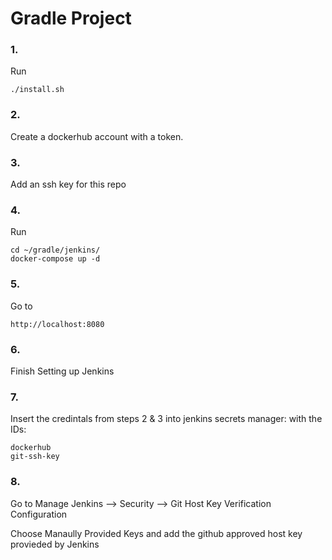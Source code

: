 # Gradle Project

### 1.
Run

```
./install.sh
```

### 2. 
Create a dockerhub account with a token.

### 3.
Add an ssh key for this repo

### 4. 
Run 

```
cd ~/gradle/jenkins/
docker-compose up -d
```

### 5.
Go to 

```
http://localhost:8080
```

### 6.
Finish Setting up Jenkins


### 7. 
Insert the credintals from steps 2 & 3 into jenkins secrets manager:
with the IDs:

```
dockerhub
git-ssh-key
```

### 8.
Go to Manage Jenkins --> Security --> Git Host Key Verification Configuration

Choose Manaully Provided Keys and add the github approved host key provieded by Jenkins
